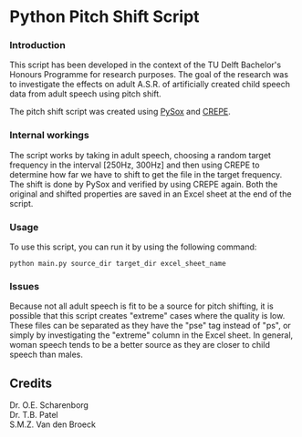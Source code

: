 # Python Pitch Shift Script
### Introduction
This script has been developed in the context of the TU Delft Bachelor's Honours Programme for research purposes. The goal of the research was to investigate the effects on adult A.S.R. of artificially created child speech data from adult speech using pitch shift.

The pitch shift script was created using [PySox](https://pypi.org/project/pysox/) and [CREPE](https://pypi.org/project/crepe/).

### Internal workings
The script works by taking in adult speech, choosing a random target frequency in the interval [250Hz, 300Hz] and then using CREPE to determine how far we have to shift to get the file in the target frequency. The shift is done by PySox and verified by using CREPE again. Both the original and shifted properties are saved in an Excel sheet at the end of the script.

### Usage
To use this script, you can run it by using the following command:
```
python main.py source_dir target_dir excel_sheet_name
```

### Issues
Because not all adult speech is fit to be a source for pitch shifting, it is possible that this script creates "extreme" cases where the quality is low. These files can be separated as they have the "pse" tag instead of "ps", or simply by investigating the "extreme" column in the Excel sheet. In general, woman speech tends to be a better source as they are closer to child speech than males.

## Credits
Dr. O.E. Scharenborg  
Dr. T.B. Patel  
S.M.Z. Van den Broeck
